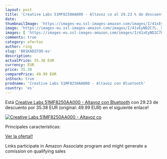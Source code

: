```yaml
---
layout: post
title: 'Creative Labs 51MF8250AA000 - Altavoz co al 29.23 % de descuento'
date: 
thumbnailImage: 'https://images-eu.ssl-images-amazon.com/images/I/41xEyND2C7L._SL200_.jpg'
image: 'https://images-eu.ssl-images-amazon.com/images/I/41xEyND2C7L._SL200_.jpg'
images: [ 'https://images-eu.ssl-images-amazon.com/images/I/41xEyND2C7L._SL200_.jpg' ]
comments: true
category: ofertas
author: ring
slug: 'B01KADIFOO-es'
description:
actualPrice: 35.38 EUR
currency: EUR
price: 35.38
comparePrice: 49.99 EUR
inStock: true
prodname: 'Creative Labs 51MF8250AA000 - Altavoz con Bluetooth'
country: 'es'
---
```


Está [Creative Labs 51MF8250AA000 - Altavoz con Bluetooth](https://www.amazon.es/dp/B01KADIFOO/?tag=tolees-21) con 29.23 de descuento por 35.38 EUR (original: 49.99 EUR) en el siguiente enlace!

[![Creative Labs 51MF8250AA000 - Altavoz co](https://images-eu.ssl-images-amazon.com/images/I/41xEyND2C7L._SL200_.jpg)](https://www.amazon.es/dp/B01KADIFOO/?tag=tolees-21)

Principales características:


[Ver la oferta!!](https://www.amazon.es/dp/B01KADIFOO/?tag=tolees-21)

Links participate in Amazon Associate program and might generate a comission on qualifying sales


